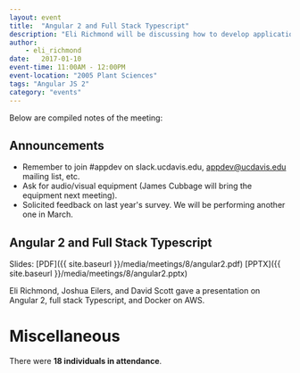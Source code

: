 ```yaml
---
layout: event
title:  "Angular 2 and Full Stack Typescript"
description: "Eli Richmond will be discussing how to develop applications using AngularJS 2.0."
author:
    - eli_richmond
date:   2017-01-10
event-time: 11:00AM - 12:00PM
event-location: "2005 Plant Sciences"
tags: "Angular JS 2"
category: "events"
---
```


Below are compiled notes of the meeting:

Announcements
-
- Remember to join #appdev on slack.ucdavis.edu, appdev@ucdavis.edu mailing list, etc.
- Ask for audio/visual equipment (James Cubbage will bring the equipment next meeting).
- Solicited feedback on last year's survey. We will be performing another one in March.

Angular 2 and Full Stack Typescript
-
Slides: [PDF]({{ site.baseurl }}/media/meetings/8/angular2.pdf) [PPTX]({{ site.baseurl }}/media/meetings/8/angular2.pptx)

Eli Richmond, Joshua Eilers, and David Scott gave a presentation on Angular 2, full stack Typescript, and Docker on AWS.

Miscellaneous
=
There were **18 individuals in attendance**.
